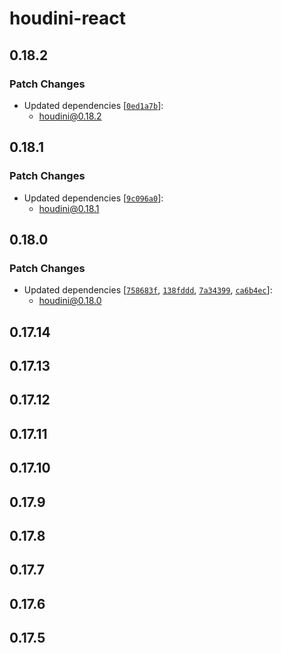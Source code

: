 # houdini-react

## 0.18.2

### Patch Changes

-   Updated dependencies [[`0ed1a7b`](https://github.com/HoudiniGraphql/houdini/commit/0ed1a7bc29727615c99ea6f54beeef8660e14dc9)]:
    -   houdini@0.18.2

## 0.18.1

### Patch Changes

-   Updated dependencies [[`9c096a0`](https://github.com/HoudiniGraphql/houdini/commit/9c096a030219c9d4ff2cde1f6e35f47b7f14d92b)]:
    -   houdini@0.18.1

## 0.18.0

### Patch Changes

-   Updated dependencies [[`758683f`](https://github.com/HoudiniGraphql/houdini/commit/758683fdf5d28eaf995eae8acb3c03e231f91b56), [`138fddd`](https://github.com/HoudiniGraphql/houdini/commit/138fdddd8be9259e1e095c0077f7d8d498701aca), [`7a34399`](https://github.com/HoudiniGraphql/houdini/commit/7a34399623d978f1ea89ec0a3fcf847893aa48fc), [`ca6b4ec`](https://github.com/HoudiniGraphql/houdini/commit/ca6b4ec1d9906cad9c624c05a8ab4e7487d23900)]:
    -   houdini@0.18.0

## 0.17.14

## 0.17.13

## 0.17.12

## 0.17.11

## 0.17.10

## 0.17.9

## 0.17.8

## 0.17.7

## 0.17.6

## 0.17.5
